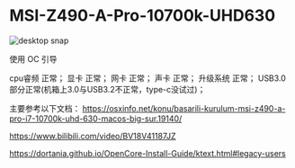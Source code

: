 # MSI-Z490-A-Pro-10700k-UHD630
  ![desktop snap](https://user-images.githubusercontent.com/26639931/110332039-d0988300-805a-11eb-933d-18ed6ecd0de6.png)
  
  使用 OC 引导
  
  cpu睿频 正常；
  显卡 正常；
  网卡 正常；
  声卡 正常；
  升级系统 正常；
  USB3.0 部分正常(机箱上3.0与USB3.2不正常，type-c没试过)；
  
  
  主要参考以下文档：
  https://osxinfo.net/konu/basarili-kurulum-msi-z490-a-pro-i7-10700k-uhd-630-macos-big-sur.19140/
  
  https://www.bilibili.com/video/BV18V41187JZ
  
  https://dortania.github.io/OpenCore-Install-Guide/ktext.html#legacy-users
